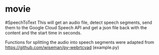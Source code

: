 # movie

#SpeechToText
This will get an audio file, detect speech segments, send them to the Google Cloud Speech API and get a json file back with the content and the start time in seconds.

Functions for splitting the audio into speech segments were adapted from https://github.com/wiseman/py-webrtcvad (example.py)

